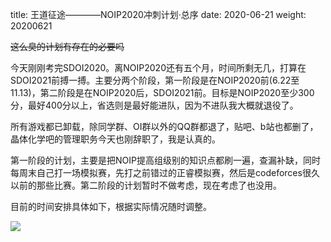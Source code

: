 title: 王道征途————NOIP2020冲刺计划·总序
date: 2020-06-21
weight: 20200621
<!--more-->
~~这么臭的计划有存在的必要吗~~

今天刚刚考完SDOI2020。离NOIP2020还有五个月，时间所剩无几，打算在SDOI2021前搏一搏。主要分两个阶段，第一阶段是在NOIP2020前(6.22至11.13)，第二阶段是在NOIP2020后，SDOI2021前。目标是NOIP2020至少300分，最好400分以上，省选则是最好能进队，因为不进队我大概就退役了。

所有游戏都已卸载，除同学群、OI群以外的QQ群都退了，贴吧、b站也都删了，晶体化学吧的管理职务今天也刚辞职了，我是认真的。

第一阶段的计划，主要是把NOIP提高组级别的知识点都刷一遍，查漏补缺，同时每周末自己打一场模拟赛，先打之前错过的正睿模拟赛，然后是codeforces很久以前的那些比赛。第二阶段的计划暂时不做考虑，现在考虑了也没用。

目前的时间安排具体如下，根据实际情况随时调整。

<img src="../source/images/plan.png">